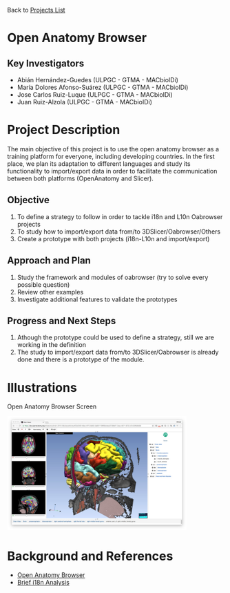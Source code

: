 Back to [Projects List](../../README.md#ProjectsList)

# Open Anatomy Browser
## Key Investigators

- Abián Hernández-Guedes (ULPGC - GTMA - MACbioIDi)
- María Dolores Afonso-Suárez (ULPGC - GTMA - MACbioIDi)
- Jose Carlos Ruiz-Luque (ULPGC - GTMA - MACbioIDi)
- Juan Ruiz-Alzola (ULPGC - GTMA - MACbioIDi)

# Project Description
The main objective of this project is to use the open anatomy browser as a training platform for everyone, including developing countries. In the first place, we plan its adaptation to different languages and study its functionality to import/export data in order to facilitate the communication between both platforms (OpenAnatomy and Slicer). 

## Objective

1. To define a strategy to follow in order to tackle i18n and L10n Oabrowser projects
1. To study how to import/export data from/to 3DSlicer/Oabrowser/Others
1. Create a prototype with both projects (i18n-L10n and import/export)

## Approach and Plan

1. Study the framework and modules of oabrowser (try to solve every possible question)
1. Review other examples
1. Investigate additional features to validate the prototypes 

## Progress and Next Steps

1. Athough the prototype could be used to define a strategy, still we are working in the definition
1. The study to import/export data from/to 3DSlicer/Oabrowser is already done and there is a prototype of the module.
<!-- But in this prototype still we must consider the use of the information of label maps. We are working on this.-->

# Illustrations

<!--Add pictures and links to videos that demonstrate what has been accomplished.-->

Open Anatomy Browser Screen

<img src="https://raw.githubusercontent.com/MarilolaMACbioIDi/OpenAnatomyBrowser/master/oabrowser.jpg" width="417" height="264">

# Background and References

<!--Use this space for information that may help people better understand your project, like links to papers, source code, or data.-->

+ [Open Anatomy Browser](https://www.frontiersin.org/articles/10.3389/fninf.2017.00022/full)
+ [Brief i18n Analysis](https://github.com/Mltechbox/MedTec_MACbioIDi_Internationalization/blob/master/Analysis_SystemRequirements.pdf)
